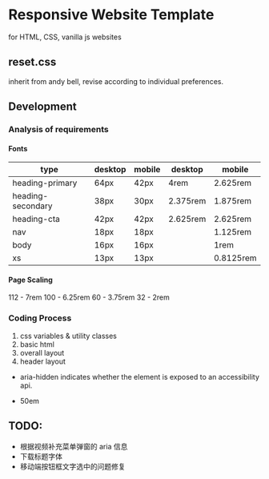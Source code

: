 # Responsive Website Template

for HTML, CSS, vanilla js websites

## reset.css

inherit from andy bell, revise according to individual preferences.

## Development

### Analysis of requirements

#### Fonts

| type              | desktop | mobile | desktop  | mobile    |
| ----------------- | ------- | ------ | -------- | --------- |
| heading-primary   | 64px    | 42px   | 4rem     | 2.625rem  |
| heading-secondary | 38px    | 30px   | 2.375rem | 1.875rem  |
| heading-cta       | 42px    | 42px   | 2.625rem | 2.625rem  |
| nav               | 18px    | 18px   |          | 1.125rem  |
| body              | 16px    | 16px   |          | 1rem      |
| xs                | 13px    | 13px   |          | 0.8125rem |

#### Page Scaling

112 - 7rem
100 - 6.25rem
60 - 3.75rem
32 - 2rem

### Coding Process

1. css variables & utility classes
2. basic html
3. overall layout
4. header layout

- aria-hidden indicates whether the element is exposed to an accessibility api.

- 50em

## TODO:

- 根据视频补充菜单弹窗的 aria 信息
- 下载标题字体
- 移动端按钮框文字选中的问题修复

